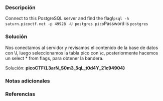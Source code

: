 
### Descripción 
Connect to this PostgreSQL server and find the flag!`psql -h saturn.picoctf.net -p 49928 -U postgres pico`Password is `postgres`
### Solución
Nos conectamos al servidor y revisamos el contenido de la base de datos con \l, luego seleccionamos la tabla pico con \c, posteriormente hacemos un select * from flags, para obtener la bandera.

Solución: **picoCTF{L3arN_S0m3_5qL_t0d4Y_21c94904}**
### Notas adicionales


### Referencias 

